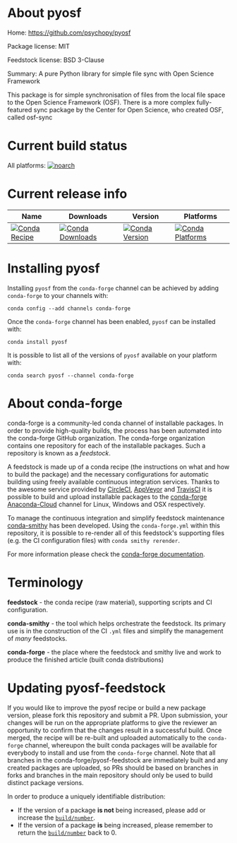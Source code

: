 About pyosf
===========

Home: https://github.com/psychopy/pyosf

Package license: MIT

Feedstock license: BSD 3-Clause

Summary: A pure Python library for simple file sync with Open Science Framework

This package is for simple synchronisation of files from the local file space to the Open Science Framework (OSF). There is a more complex fully-featured sync package by the Center for Open Science, who created OSF, called osf-sync


Current build status
====================

All platforms:
[![noarch](https://img.shields.io/circleci/project/github/conda-forge/pyosf-feedstock/master.svg?label=noarch)](https://circleci.com/gh/conda-forge/pyosf-feedstock)

Current release info
====================

| Name | Downloads | Version | Platforms |
| --- | --- | --- | --- |
| [![Conda Recipe](https://img.shields.io/badge/recipe-pyosf-green.svg)](https://anaconda.org/conda-forge/pyosf) | [![Conda Downloads](https://img.shields.io/conda/dn/conda-forge/pyosf.svg)](https://anaconda.org/conda-forge/pyosf) | [![Conda Version](https://img.shields.io/conda/vn/conda-forge/pyosf.svg)](https://anaconda.org/conda-forge/pyosf) | [![Conda Platforms](https://img.shields.io/conda/pn/conda-forge/pyosf.svg)](https://anaconda.org/conda-forge/pyosf) |

Installing pyosf
================

Installing `pyosf` from the `conda-forge` channel can be achieved by adding `conda-forge` to your channels with:

```
conda config --add channels conda-forge
```

Once the `conda-forge` channel has been enabled, `pyosf` can be installed with:

```
conda install pyosf
```

It is possible to list all of the versions of `pyosf` available on your platform with:

```
conda search pyosf --channel conda-forge
```


About conda-forge
=================

conda-forge is a community-led conda channel of installable packages.
In order to provide high-quality builds, the process has been automated into the
conda-forge GitHub organization. The conda-forge organization contains one repository
for each of the installable packages. Such a repository is known as a *feedstock*.

A feedstock is made up of a conda recipe (the instructions on what and how to build
the package) and the necessary configurations for automatic building using freely
available continuous integration services. Thanks to the awesome service provided by
[CircleCI](https://circleci.com/), [AppVeyor](http://www.appveyor.com/)
and [TravisCI](https://travis-ci.org/) it is possible to build and upload installable
packages to the [conda-forge](https://anaconda.org/conda-forge)
[Anaconda-Cloud](http://docs.anaconda.org/) channel for Linux, Windows and OSX respectively.

To manage the continuous integration and simplify feedstock maintenance
[conda-smithy](http://github.com/conda-forge/conda-smithy) has been developed.
Using the ``conda-forge.yml`` within this repository, it is possible to re-render all of
this feedstock's supporting files (e.g. the CI configuration files) with ``conda smithy rerender``.

For more information please check the [conda-forge documentation](https://conda-forge.org/docs/).

Terminology
===========

**feedstock** - the conda recipe (raw material), supporting scripts and CI configuration.

**conda-smithy** - the tool which helps orchestrate the feedstock.
                   Its primary use is in the construction of the CI ``.yml`` files
                   and simplify the management of *many* feedstocks.

**conda-forge** - the place where the feedstock and smithy live and work to
                  produce the finished article (built conda distributions)


Updating pyosf-feedstock
========================

If you would like to improve the pyosf recipe or build a new
package version, please fork this repository and submit a PR. Upon submission,
your changes will be run on the appropriate platforms to give the reviewer an
opportunity to confirm that the changes result in a successful build. Once
merged, the recipe will be re-built and uploaded automatically to the
`conda-forge` channel, whereupon the built conda packages will be available for
everybody to install and use from the `conda-forge` channel.
Note that all branches in the conda-forge/pyosf-feedstock are
immediately built and any created packages are uploaded, so PRs should be based
on branches in forks and branches in the main repository should only be used to
build distinct package versions.

In order to produce a uniquely identifiable distribution:
 * If the version of a package **is not** being increased, please add or increase
   the [``build/number``](http://conda.pydata.org/docs/building/meta-yaml.html#build-number-and-string).
 * If the version of a package **is** being increased, please remember to return
   the [``build/number``](http://conda.pydata.org/docs/building/meta-yaml.html#build-number-and-string)
   back to 0.